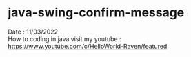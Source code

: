 # java-swing-confirm-message
Date : 11/03/2022<br/>
How to coding in java
visit my youtube : https://www.youtube.com/c/HelloWorld-Raven/featured
<br/><br/>
